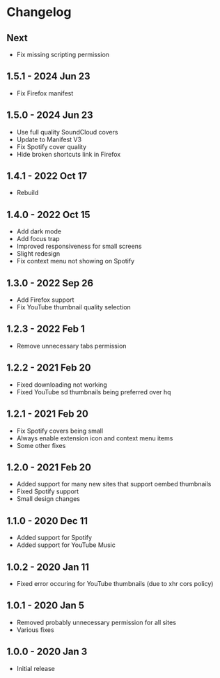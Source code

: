 # Changelog

## Next
- Fix missing scripting permission

## 1.5.1 - 2024 Jun 23
- Fix Firefox manifest

## 1.5.0 - 2024 Jun 23
- Use full quality SoundCloud covers
- Update to Manifest V3
- Fix Spotify cover quality
- Hide broken shortcuts link in Firefox

## 1.4.1 - 2022 Oct 17
- Rebuild

## 1.4.0 - 2022 Oct 15
- Add dark mode
- Add focus trap
- Improved responsiveness for small screens
- Slight redesign
- Fix context menu not showing on Spotify

## 1.3.0 - 2022 Sep 26
- Add Firefox support
- Fix YouTube thumbnail quality selection

## 1.2.3 - 2022 Feb 1
- Remove unnecessary tabs permission

## 1.2.2 - 2021 Feb 20
- Fixed downloading not working
- Fixed YouTube sd thumbnails being preferred over hq

## 1.2.1 - 2021 Feb 20
- Fix Spotify covers being small
- Always enable extension icon and context menu items
- Some other fixes

## 1.2.0 - 2021 Feb 20
- Added support for many new sites that support oembed thumbnails
- Fixed Spotify support
- Small design changes

## 1.1.0 - 2020 Dec 11
- Added support for Spotify
- Added support for YouTube Music

## 1.0.2 - 2020 Jan 11
- Fixed error occuring for YouTube thumbnails (due to xhr cors policy)

## 1.0.1 - 2020 Jan 5
- Removed probably unnecessary permission for all sites
- Various fixes

## 1.0.0 - 2020 Jan 3
- Initial release
